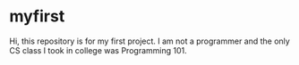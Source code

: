 # myfirst
Hi, this repository is for my first project. I am not a programmer and the only CS class I took in college was Programming 101. 
